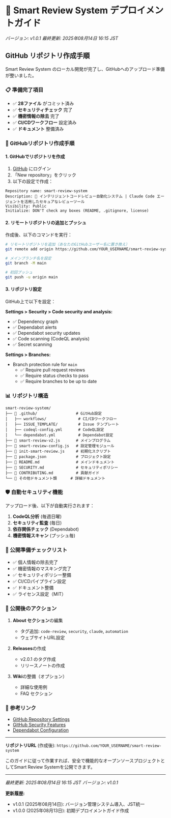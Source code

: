 # 🚀 Smart Review System デプロイメントガイド

*バージョン: v1.0.1*
*最終更新: 2025年08月14日 16:15 JST*

## GitHub リポジトリ作成手順

Smart Review System のローカル開発が完了し、GitHubへのアップロード準備が整いました。

### 📋 準備完了項目

- ✅ **28ファイル** がコミット済み
- ✅ **セキュリティチェック** 完了
- ✅ **機密情報の除去** 完了
- ✅ **CI/CDワークフロー** 設定済み
- ✅ **ドキュメント** 整備済み

### 🔧 GitHubリポジトリ作成手順

#### 1. GitHubでリポジトリを作成

1. [GitHub](https://github.com) にログイン
2. 「New repository」をクリック
3. 以下の設定で作成：

```
Repository name: smart-review-system
Description: 🤖 インテリジェントコードレビュー自動化システム | Claude Code エージェントを活用したセキュアなレビューツール
Visibility: Public
Initialize: DON'T check any boxes (README, .gitignore, license)
```

#### 2. リモートリポジトリの追加とプッシュ

作成後、以下のコマンドを実行：

```bash
# リモートリポジトリを追加（あなたのGitHubユーザー名に置き換え）
git remote add origin https://github.com/YOUR_USERNAME/smart-review-system.git

# メインブランチ名を設定
git branch -M main

# 初回プッシュ
git push -u origin main
```

#### 3. リポジトリ設定

GitHub上で以下を設定：

**Settings > Security > Code security and analysis:**
- ✅ Dependency graph
- ✅ Dependabot alerts  
- ✅ Dependabot security updates
- ✅ Code scanning (CodeQL analysis)
- ✅ Secret scanning

**Settings > Branches:**
- Branch protection rule for `main`
  - ✅ Require pull request reviews
  - ✅ Require status checks to pass
  - ✅ Require branches to be up to date

### 📊 リポジトリ構造

```
smart-review-system/
├── 📁 .github/                 # GitHub設定
│   ├── workflows/              # CI/CDワークフロー
│   ├── ISSUE_TEMPLATE/         # Issue テンプレート
│   ├── codeql-config.yml       # CodeQL設定
│   └── dependabot.yml          # Dependabot設定
├── 📄 smart-review-v2.js       # メインプログラム
├── 📄 smart-review-config.js   # 設定管理モジュール
├── 📄 init-smart-review.js     # 初期化スクリプト
├── 📄 package.json             # プロジェクト設定
├── 📄 README.md                # メインドキュメント
├── 📄 SECURITY.md              # セキュリティポリシー
├── 📄 CONTRIBUTING.md          # 貢献ガイド
└── 📄 その他ドキュメント類      # 詳細ドキュメント
```

### 🛡️ 自動セキュリティ機能

アップロード後、以下が自動実行されます：

1. **CodeQL分析** (毎週日曜)
2. **セキュリティ監査** (毎日)
3. **依存関係チェック** (Dependabot)
4. **機密情報スキャン** (プッシュ毎)

### 📢 公開準備チェックリスト

- ✅ 個人情報の除去完了
- ✅ 機密情報のマスキング完了
- ✅ セキュリティポリシー整備
- ✅ CI/CDパイプライン設定
- ✅ ドキュメント整備
- ✅ ライセンス設定（MIT）

### 🎯 公開後のアクション

1. **About セクション**の編集
   - タグ追加: `code-review`, `security`, `claude`, `automation`
   - ウェブサイトURL設定

2. **Releases**の作成
   - v2.0.1 のタグ作成
   - リリースノートの作成

3. **Wiki**の整備（オプション）
   - 詳細な使用例
   - FAQ セクション

### 🔗 参考リンク

- [GitHub Repository Settings](https://docs.github.com/en/repositories/managing-your-repositorys-settings-and-features)
- [GitHub Security Features](https://docs.github.com/en/code-security)
- [Dependabot Configuration](https://docs.github.com/en/code-security/dependabot)

---

**リポジトリURL** (作成後): `https://github.com/YOUR_USERNAME/smart-review-system`

このガイドに従って作業すれば、安全で機能的なオープンソースプロジェクトとしてSmart Review Systemを公開できます。

---

*最終更新: 2025年08月14日 16:15 JST*
*バージョン: v1.0.1*

**更新履歴:**
- v1.0.1 (2025年08月14日): バージョン管理システム導入、JST統一
- v1.0.0 (2025年08月13日): 初期デプロイメントガイド作成